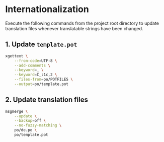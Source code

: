 # Internationalization

Execute the following commands from the project root directory to update
translation files whenever translatable strings have been changed.

## 1. Update `template.pot`

```bash
xgettext \
    --from-code=UTF-8 \
    --add-comments \
    --keyword=_ \
    --keyword=C_:1c,2 \
    --files-from=po/POTFILES \
    --output=po/template.pot
```

## 2. Update translation files

```bash
msgmerge \
    --update \
    --backup=off \
    --no-fuzzy-matching \
    po/de.po \
    po/template.pot
```